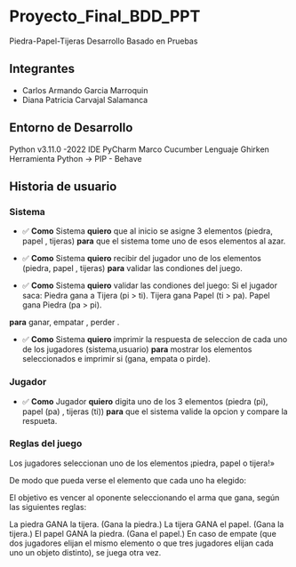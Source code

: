 # Proyecto_Final_BDD_PPT
Piedra-Papel-Tijeras Desarrollo Basado en Pruebas

## Integrantes
- Carlos Armando Garcia Marroquin
- Diana Patricia Carvajal Salamanca

## Entorno de Desarrollo
Python v3.11.0 -2022
IDE PyCharm
Marco Cucumber
Lenguaje Ghirken
Herramienta Python -> PIP - Behave

## Historia de usuario

### Sistema

- :white_check_mark:  __Como__ Sistema __quiero__ que al inicio se asigne 3 elementos (piedra, papel , tijeras) __para__ que el sistema tome uno de esos elementos al azar.

- :white_check_mark:  __Como__ Sistema __quiero__ recibir del jugador uno de los elementos (piedra, papel , tijeras) __para__ validar las condiones del juego.

- :white_check_mark:  __Como__ Sistema __quiero__ validar las condiones del juego:
   Si el jugador saca:
   Piedra gana a Tijera (pi > ti).
   Tijera gana Papel (ti > pa).
   Papel gana Piedra (pa > pi).
   
__para__ ganar, empatar , perder .

- :white_check_mark:  __Como__ Sistema __quiero__ imprimir la respuesta de seleccion de cada uno de los jugadores (sistema,usuario) __para__ mostrar los elementos seleccionados e imprimir si (gana, empata o pirde).

### Jugador

- :white_check_mark:  __Como__ Jugador __quiero__ digita uno de los 3 elementos (piedra (pi), papel (pa) , tijeras (ti)) __para__ que el sistema valide la opcion y compare la respueta.


### Reglas del juego

Los jugadores seleccionan uno de los elementos ¡piedra, papel o tijera!»

De modo que pueda verse el elemento que cada uno ha elegido:

El objetivo es vencer al oponente seleccionando el arma que gana, según las siguientes reglas:

La piedra GANA la tijera. (Gana la piedra.)
La tijera GANA el papel. (Gana la tijera.)
El papel GANA la piedra. (Gana el papel.)
En caso de empate (que dos jugadores elijan el mismo elemento o que tres jugadores elijan cada uno un objeto distinto), se juega otra vez.







